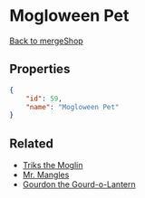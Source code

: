 # Mogloween Pet

<no description available>

[Back to mergeShop](../merge-shops.md)

## Properties

```json
{
    "id": 59,
    "name": "Mogloween Pet"
}
```

## Related

- [Triks the Moglin](../items/3159-triks-the-moglin.md)
- [Mr. Mangles](../items/3158-mr-mangles.md)
- [Gourdon the Gourd-o-Lantern](../items/3157-gourdon-the-gourd-o-lantern.md)

